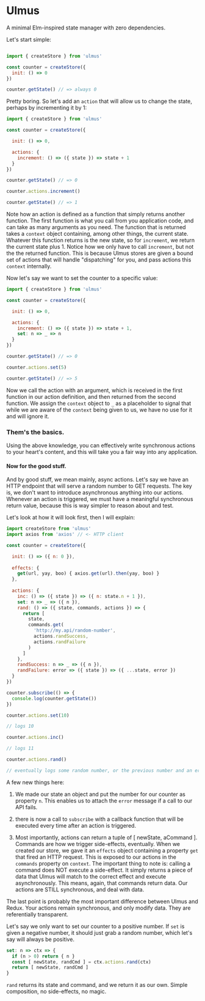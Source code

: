 # Ulmus
A minimal Elm-inspired state manager with zero dependencies.

Let's start simple:

```javascript

import { createStore } from 'ulmus'

const counter = createStore({
  init: () => 0
})

counter.getState() // => always 0
```

Pretty boring. So let's add an `action` that will allow us to change the state, perhaps by incrementing it by 1:

```javascript
import { createStore } from 'ulmus'

const counter = createStore({

  init: () => 0,

  actions: {
    increment: () => ({ state }) => state + 1
  }
})

counter.getState() // => 0

counter.actions.increment()

counter.getState() // => 1
```

Note how an action is defined as a function that simply returns another function. The first function
is what you call from you application code, and can take as many arguments as you need. 
The function that is returned takes a `context` object containing, 
among other things, the current state. Whatever this function returns is the new state, 
so for `increment`, we return the current state plus 1. Notice how we only have to call `increment`, but not the the returned function. This is because Ulmus stores are given a bound set of actions that will handle "dispatching" for you, and pass actions this `context` internally.

Now let's say we want to set the counter to a specific value:

```javascript
import { createStore } from 'ulmus'

const counter = createStore({

  init: () => 0,

  actions: {
    increment: () => ({ state }) => state + 1,
    set: n => _ => n
  }
})

counter.getState() // => 0

counter.actions.set(5)

counter.getState() // => 5
```

Now we call the action with an argument, which is received in the first function in our action definition, and 
then returned from the second function. We assign the `context` object to `_` as a placeholder to signal that while we are aware of the `context` being given to us, we have no use for it and will ignore it.

### Them's the basics.

Using the above knowledge, you can effectively write synchronous actions to your heart's content, and this will take you a fair way into any application.

#### Now for the good stuff.

And by good stuff, we mean mainly, async actions. Let's say we have an HTTP endpoint that will serve a random number to GET requests.
The key is, we don't want to introduce asynchronous anything into our actions. Whenever an action is triggered, we must have a meaningful synchronous return value, because this is way simpler to reason about and test.

Let's look at how it will look first, then I will explain:

```javascript
import createStore from 'ulmus'
import axios from 'axios' // <- HTTP client

const counter = createStore({

  init: () => ({ n: 0 }),
    
  effects: {
    get(url, yay, boo) { axios.get(url).then(yay, boo) }
  },
  
  actions: {
    inc: () => ({ state }) => ({ n: state.n + 1 }),
    set: n => _ => ({ n }),
    rand: () => ({ state, commands, actions }) => {
      return [
        state, 
        commands.get(
          'http://my.api/random-number', 
          actions.randSuccess, 
          actions.randFailure
        )
      ]
    },
    randSuccess: n => _ => ({ n }),
    randFailure: error => ({ state }) => ({ ...state, error })
  }
})

counter.subscribe(() => {
  console.log(counter.getState())
})

counter.actions.set(10)

// logs 10

counter.actions.inc()

// logs 11

counter.actions.rand()

// eventually logs some random number, or the previous number and an error message

```

A few new things here: 

1. We made our state an object and put the number for our counter as property `n`. This enables us to attach the `error` message if a call to our API fails.

2. there is now a call to `subscribe` with a callback function that will be executed every time after an action is triggered.

3. Most importantly, actions can return a tuple of [ newState, aCommand ]. Commands are how we trigger side-effects, eventually. When we created our store, we gave it an `effects` object containing a property `get` that fired an HTTP request. This is exposed to our actions in the `commands` property on `context`. The important thing to note is: calling a command does NOT execute a side-effect. It simply returns a piece of data that Ulmus will match to the correct effect and execute asynchronously. This means, again, that commands return data. Our actions are STILL synchronous, and deal with data.

The last point is probably the most important difference between Ulmus and Redux. Your actions remain synchronous, and only modify data. They are referentially transparent. 

Let's say we only want to set our counter to a positive number. If `set` is given a negative number, it should just grab a random number, which let's say will always be positive.

```javascript
set: n => ctx => {
  if (n > 0) return { n }
  const [ newState, randCmd ] = ctx.actions.rand(ctx)
  return [ newState, randCmd ]
}
```

`rand` returns its state and command, and we return it as our own. Simple composition, no side-effects, no magic.

